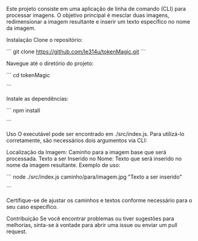 Este projeto consiste em uma aplicação de linha de comando (CLI) para processar imagens. O objetivo principal é mesclar duas imagens, redimensionar a imagem resultante e inserir um texto específico no nome da imagem.

Instalação
Clone o repositório:

´´´
git clone https://github.com/le314u/tokenMagic.git
´´´

Navegue até o diretório do projeto:


´´´
cd tokenMagic

´´´

Instale as dependências:


´´´
npm install

´´´

Uso
O executável pode ser encontrado em ./src/index.js. Para utilizá-lo corretamente, são necessários dois argumentos via CLI:

Localização da Imagem: Caminho para a imagem base que será processada.
Texto a ser Inserido no Nome: Texto que será inserido no nome da imagem resultante.
Exemplo de uso:


´´´
node ./src/index.js caminho/para/imagem.jpg "Texto a ser inserido"

´´´

Certifique-se de ajustar os caminhos e textos conforme necessário para o seu caso específico.

Contribuição
Se você encontrar problemas ou tiver sugestões para melhorias, sinta-se à vontade para abrir uma issue ou enviar um pull request.

